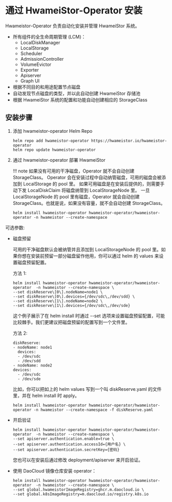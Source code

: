 # 通过 HwameiStor-Operator 安装

Hwameistor-Operator 负责自动化安装并管理 HwameiStor 系统。

- 所有组件的全生命周期管理 (LCM)：
    - LocalDiskManager
    - LocalStorage
    - Scheduler
    - AdmissionController
    - VolumeEvictor
    - Exporter
    - Apiserver
    - Graph UI
- 根据不同目的和用途配置节点磁盘
- 自动发现节点磁盘的类型，并以此自动创建 HwameiStor 存储池
- 根据 HwameiStor 系统的配置和功能自动创建相应的 StorageClass

## 安装步骤

1. 添加 hwameistor-operator Helm Repo

    ```console
    helm repo add hwameistor-operator https://hwameistor.io/hwameistor-operator
    helm repo update hwameistor-operator
    ```

2. 通过 hwameistor-operator 部署 HwameiStor

    !!! note
        如果没有可用的干净磁盘，Operator 就不会自动创建 StorageClass。 Operator 会在安装过程中自动纳管磁盘，可用的磁盘会被添加到 LocalStorage 的 pool 里。
        如果可用磁盘是在安装后提供的，则需要手动下发 LocalDiskClaim 将磁盘纳管到 LocalStorageNode 里。
        一旦 LocalStorageNode 的 pool 里有磁盘，Operator 就会自动创建 StorageClass。也就是说，如果没有容量，就不会自动创建 StorageClass。

    ```console
    helm install hwameistor-operator hwameistor-operator/hwameistor-operator -n hwameistor --create-namespace
    ```

可选参数:

- 磁盘预留

    可用的干净磁盘默认会被纳管并且添加到 LocalStorageNode 的 pool 里。如果你想在安装前预留一部分磁盘留作他用，你可以通过 helm 的 values 来设置磁盘预留配置。

    方法 1:

    ```console
    helm install hwameistor-operator hwameistor-operator/hwameistor-operator  -n hwameistor --create-namespace \
    --set diskReserve\[0\].nodeName=node1 \
    --set diskReserve\[0\].devices={/dev/sdc\,/dev/sdd} \
    --set diskReserve\[1\].nodeName=node2 \
    --set diskReserve\[1\].devices={/dev/sdc\,/dev/sde}
    ```

    这个例子展示了在 helm install 时通过 --set 选项来设置磁盘预留配置，可能比较棘手。我们更建议把磁盘预留的配置写到一个文件里。

    方法 2:

    ```console
    diskReserve:
    - nodeName: node1
      devices:
      - /dev/sdc
      - /dev/sdd
    - nodeName: node2
    devices:
      - /dev/sdc
      - /dev/sde
    ```

    比如，你可以把如上的 helm values 写到一个叫 diskReserve.yaml 的文件里，并在 helm install 时 apply。

    ```console
    helm install hwameistor-operator hwameistor-operator/hwameistor-operator -n hwameistor --create-namespace -f diskReserve.yaml
    ```

- 开启验证

    ```console
    helm install hwameistor-operator hwameistor-operator/hwameistor-operator  -n hwameistor --create-namespace \
    --set apiserver.authentication.enable=true \
    --set apiserver.authentication.accessId={用户名} \
    --set apiserver.authentication.secretKey={密码}
    ```

    您也可以在安装后通过修改 deployment/apiserver 来开启验证。

- 使用 DaoCloud 镜像仓库安装 operator：

    ```console
    helm install hwameistor-operator hwameistor-operator/hwameistor-operator  -n hwameistor --create-namespace \
    --set global.hwameistorImageRegistry=ghcr.m.daocloud.io \
    --set global.k8sImageRegistry=m.daocloud.io/registry.k8s.io
    ```

